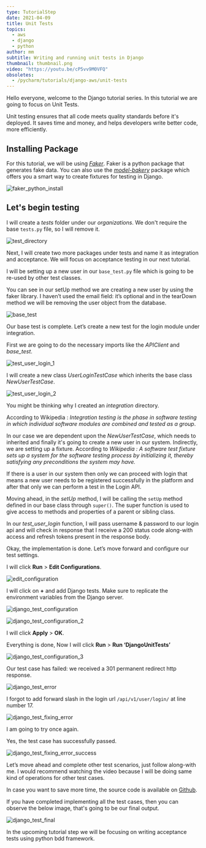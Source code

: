 ```yaml
---
type: TutorialStep
date: 2021-04-09
title: Unit Tests
topics:
  - aws
  - django
  - python
author: mm
subtitle: Writing and running unit tests in Django
thumbnail: thumbnail.png
video: "https://youtu.be/cP5vv9M0VFQ"
obsoletes:
  - /pycharm/tutorials/django-aws/unit-tests
---
```


Hello everyone, welcome to the Django tutorial series. In this tutorial we are going to focus on Unit Tests.

Unit testing ensures that all code meets quality standards before it's deployed. It saves time and money, and helps developers write better code, more efficiently.

## Installing Package

For this tutorial, we will be using _[Faker](https://pypi.org/project/Faker/)_. Faker is a python package that generates fake data. You can also use the _[model-bakery](https://pypi.org/project/model-bakery/)_ package which offers you a smart way to create fixtures for testing in Django.

![faker_python_install](steps/step1.png)

## Let's begin testing

I will create a _tests_ folder under our _organizations_. We don't require the base `tests.py` file, so I will remove it.

![test_directory](steps/step2.png)

Next, I will create two more packages under tests and name it as integration and acceptance. We will focus on acceptance testing in our next tutorial.

I will be setting up a new user in our `base_test.py` file which is going to be re-used by other test classes.

You can see in our setUp method we are creating a new user by using the faker library. I haven’t used the email field: it’s optional and in the tearDown method we will be removing the user object from the database.

![base_test](steps/step3.png)

Our base test is complete. Let’s create a new test for the login module under integration.

First we are going to do the necessary imports like the _APIClient_ and _base_test_.

![test_user_login_1](steps/step4.png)

I will create a new class _UserLoginTestCase_ which inherits the base class _NewUserTestCase_.

![test_user_login_2](steps/step5.png)

You might be thinking why I created an _integration_ directory.

According to Wikipedia : <em>Integration testing is the phase in software testing in which individual software modules are combined and tested as a group</em>.

In our case we are dependent upon the _NewUserTestCase_, which needs to inherited and finally it's going to create a new user in our system. Indirectly, we are setting up a fixture. According to <em>Wikipedia : A software test fixture sets up a system for the software testing process by initializing it, thereby satisfying any preconditions the system may have.</em>

If there is a user in our system then only we can proceed with login that means a new user needs to be registered successfully in the platform and after that only we can perform a test in the Login API.

Moving ahead, in the _setUp_ method, I will be calling the `setUp` method defined in our base class through `super()`. The super function is used to give access to methods and properties of a parent or sibling class.

In our _test_user_login_ function, I will pass username & password to our login api and will check in response that I receive a 200 status code along-with access and refresh tokens present in the response body.

Okay, the implementation is done. Let’s move forward and configure our test settings.

I will click **Run** > **Edit Configurations**.

![edit_configuration](steps/step6.png)

I will click on **+** and add Django tests. Make sure to replicate the environment variables from the Django server.

![django_test_configuration](steps/step7.png)

![django_test_configuration_2](steps/step8.png)

I will click **Apply** > **OK**.

Everything is done, Now I will click **Run** > **Run ‘DjangoUnitTests’**

![django_test_configuration_3](steps/step9.png)

Our test case has failed: we received a 301 permanent redirect http response.

![django_test_error](steps/step10.png)

I forgot to add forward slash in the login url `/api/v1/user/login/` at line number 17.

![django_test_fixing_error](steps/step11.png)

I am going to try once again.

Yes, the test case has successfully passed.

![django_test_fixing_error_success](steps/step12.png)

Let’s move ahead and complete other test scenarios, just follow along-with me. I would recommend watching the video because I will be doing same kind of operations for other test cases.

In case you want to save more time, the source code is available on [Github](https://github.com/mukulmantosh/SampleDemo).

If you have completed implementing all the test cases, then you can observe the below image, that's going to be our final output.

![django_test_final](steps/step13.png)

In the upcoming tutorial step we will be focusing on writing acceptance tests using python bdd framework.
